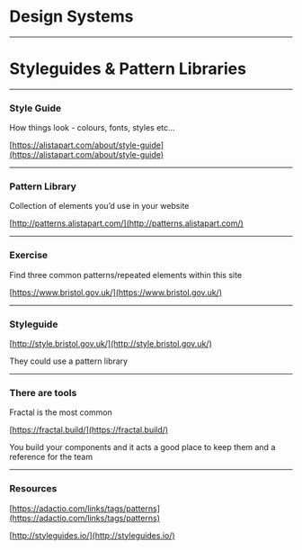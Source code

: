 # Design Systems

---

# Styleguides & Pattern Libraries

---

### Style Guide

How things look - colours, fonts, styles etc…

[https://alistapart.com/about/style-guide](https://alistapart.com/about/style-guide)

---

### Pattern Library

Collection of elements you’d use in your website

[http://patterns.alistapart.com/](http://patterns.alistapart.com/)

---

### Exercise

Find three common patterns/repeated elements within this site

[https://www.bristol.gov.uk/](https://www.bristol.gov.uk/)

---

### Styleguide

[http://style.bristol.gov.uk/](http://style.bristol.gov.uk/)

They could use a pattern library

---

### There are tools

Fractal is the most common

[https://fractal.build/](https://fractal.build/)

You build your components and it acts a good place to keep them and a reference for the team

---

### Resources

[https://adactio.com/links/tags/patterns](https://adactio.com/links/tags/patterns)

[http://styleguides.io/](http://styleguides.io/)



